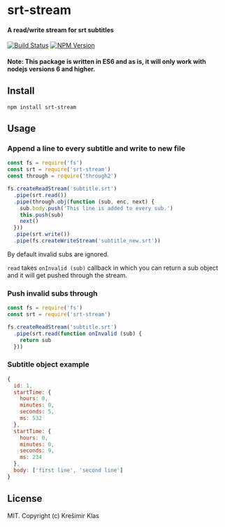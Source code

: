 # srt-stream

#### A read/write stream for srt subtitles

[![Build Status](https://travis-ci.org/kklas/srt-stream.svg?branch=master)](https://travis-ci.org/kklas/srt-stream)
[![NPM Version](https://img.shields.io/npm/v/srt-stream.svg)](https://www.npmjs.com/package/srt-stream)

#### Note: This package is written in ES6 and as is, it will only work with nodejs versions 6 and higher.

## Install

```
npm install srt-stream
```

## Usage

### Append a line to every subtitle and write to new file

``` js
const fs = require('fs')
const srt = require('srt-stream')
const through = require('through2')

fs.createReadStream('subtitle.srt')
  .pipe(srt.read())
  .pipe(through.obj(function (sub, enc, next) {
    sub.body.push('This line is added to every sub.')
    this.push(sub)
    next()
  }))
  .pipe(srt.write())
  .pipe(fs.createWriteStream('subtitle_new.srt'))
```

By default invalid subs are ignored.

`read` takes `onInvalid (sub)` callback in which you can return a sub object and it will get pushed through the stream.

### Push invalid subs through

``` js
const fs = require('fs')
const srt = require('srt-stream')

fs.createReadStream('subtitle.srt')
  .pipe(srt.read(function onInvalid (sub) { 
    return sub
  }))
```

### Subtitle object example

``` js
{
  id: 1,
  startTime: {
    hours: 0,
    minutes: 0,
    seconds: 5,
    ms: 532
  },
  startTime: {
    hours: 0,
    minutes: 0,
    seconds: 9,
    ms: 234
  },
  body: ['first line', 'second line']
}
```

## License

MIT. Copyright (c) Krešimir Klas
